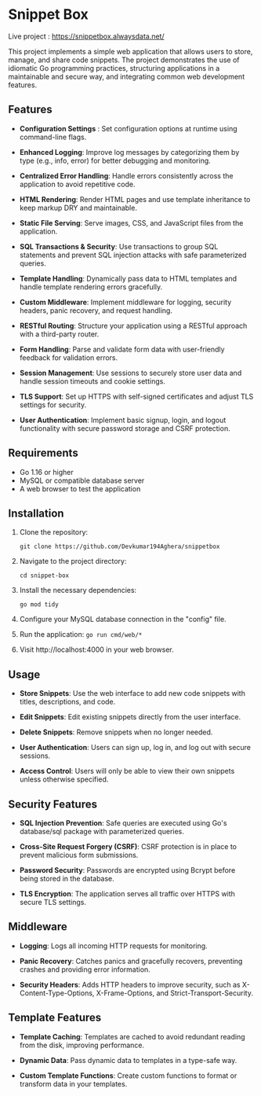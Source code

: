 # **Snippet Box**

Live project : https://snippetbox.alwaysdata.net/

This project implements a simple web application that allows users to store, manage, and share code snippets. The project demonstrates the use of idiomatic Go programming practices, structuring applications in a maintainable and secure way, and integrating common web development features.

## Features

- **Configuration Settings** : Set configuration options at runtime using command-line flags.

- **Enhanced Logging**: Improve log messages by categorizing them by type (e.g., info, error) for better debugging and monitoring.

- **Centralized Error Handling**: Handle errors consistently across the application to avoid repetitive code.

- **HTML Rendering**: Render HTML pages and use template inheritance to keep markup DRY and maintainable.

- **Static File Serving**: Serve images, CSS, and JavaScript files from the application.

- **SQL Transactions & Security**: Use transactions to group SQL statements and prevent SQL injection attacks with safe parameterized queries.

- **Template Handling**: Dynamically pass data to HTML templates and handle template rendering errors gracefully.

- **Custom Middleware**: Implement middleware for logging, security headers, panic recovery, and request handling.

- **RESTful Routing**: Structure your application using a RESTful approach with a third-party router.

- **Form Handling**: Parse and validate form data with user-friendly feedback for validation errors.

- **Session Management**: Use sessions to securely store user data and handle session timeouts and cookie settings.

- **TLS Support**: Set up HTTPS with self-signed certificates and adjust TLS settings for security.

- **User Authentication**: Implement basic signup, login, and logout functionality with secure password storage and CSRF protection.

## Requirements

- Go 1.16 or higher
- MySQL or compatible database server
- A web browser to test the application

## Installation

1. Clone the repository:

    `git clone https://github.com/Devkumar194Aghera/snippetbox`

2. Navigate to the project directory:

    `cd snippet-box`

3. Install the necessary dependencies:

    `go mod tidy`

4. Configure your MySQL database connection in the "config" file.

5. Run the application:
    `go run cmd/web/*`

6. Visit http://localhost:4000 in your web browser.


## Usage

- **Store Snippets**: Use the web interface to add new code snippets with titles, descriptions, and code.

- **Edit Snippets**: Edit existing snippets directly from the user interface.

- **Delete Snippets**: Remove snippets when no longer needed.

- **User Authentication**: Users can sign up, log in, and log out with secure sessions.

- **Access Control**: Users will only be able to view their own snippets unless otherwise specified.

## Security Features
- **SQL Injection Prevention**: Safe queries are executed using Go's database/sql package with parameterized queries.

- **Cross-Site Request Forgery (CSRF)**: CSRF protection is in place to prevent malicious form submissions.

- **Password Security**: Passwords are encrypted using Bcrypt before being stored in the database.

- **TLS Encryption**: The application serves all traffic over HTTPS with secure TLS settings.


## Middleware 

- **Logging**: Logs all incoming HTTP requests for monitoring.

- **Panic Recovery**: Catches panics and gracefully recovers, preventing crashes and providing error information.

- **Security Headers**: Adds HTTP headers to improve security, such as X-Content-Type-Options, X-Frame-Options, and Strict-Transport-Security.

## Template Features
- **Template Caching**: Templates are cached to avoid redundant reading from the disk, improving performance.

- **Dynamic Data**: Pass dynamic data to templates in a type-safe way.

- **Custom Template Functions**: Create custom functions to format or transform data in your templates.

